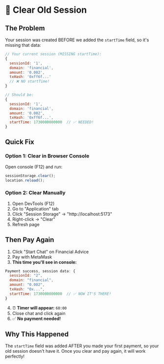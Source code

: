 # 🔧 Clear Old Session

## The Problem

Your session was created BEFORE we added the `startTime` field, so it's missing that data:

```javascript
// Your current session (MISSING startTime):
{
  sessionId: '1',
  domain: 'financial',
  amount: '0.002',
  txHash: '0xff6f...'
  // ❌ NO startTime!
}

// Should be:
{
  sessionId: '1',
  domain: 'financial',
  amount: '0.002',
  txHash: '0xff6f...',
  startTime: 1730000000000  // ✅ NEEDED!
}
```

## Quick Fix

### Option 1: Clear in Browser Console
Open console (F12) and run:
```javascript
sessionStorage.clear();
location.reload();
```

### Option 2: Clear Manually
1. Open DevTools (F12)
2. Go to "Application" tab
3. Click "Session Storage" → "http://localhost:5173"
4. Right-click → "Clear"
5. Refresh page

## Then Pay Again

1. Click "Start Chat" on Financial Advice
2. Pay with MetaMask
3. **This time you'll see in console:**
```javascript
Payment success, session data: {
  sessionId: "2",
  domain: "financial",
  amount: "0.002",
  txHash: "0x...",
  startTime: 1730000000000  // ✅ NOW IT'S THERE!
}
```

4. ⏰ **Timer will appear:** `60:00`
5. Close chat and click again
6. ✅ **No payment needed!**

## Why This Happened

The `startTime` field was added AFTER you made your first payment, so your old session doesn't have it. Once you clear and pay again, it will work perfectly!
